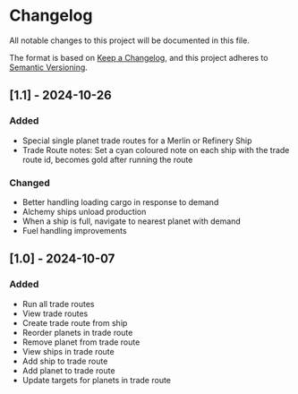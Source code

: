 # Changelog

All notable changes to this project will be documented in this file.

The format is based on [Keep a Changelog](https://keepachangelog.com/en/1.1.0/),
and this project adheres to [Semantic Versioning](https://semver.org/spec/v2.0.0.html).

## [1.1] - 2024-10-26

### Added

- Special single planet trade routes for a Merlin or Refinery Ship
- Trade Route notes: Set a cyan coloured note on each ship with the trade route id, becomes gold after running the route

### Changed

- Better handling loading cargo in response to demand
- Alchemy ships unload production
- When a ship is full, navigate to nearest planet with demand
- Fuel handling improvements

## [1.0] - 2024-10-07

### Added

- Run all trade routes
- View trade routes
- Create trade route from ship
- Reorder planets in trade route
- Remove planet from trade route
- View ships in trade route
- Add ship to trade route
- Add planet to trade route
- Update targets for planets in trade route

